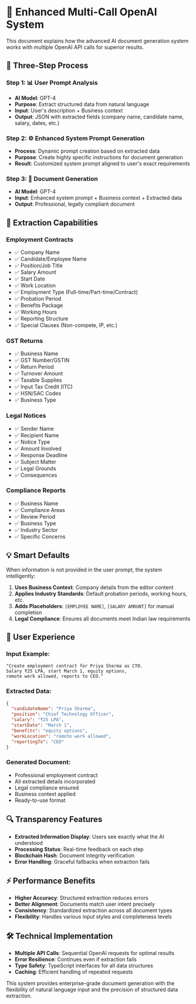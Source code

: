 # 🚀 Enhanced Multi-Call OpenAI System

This document explains how the advanced AI document generation system works with multiple OpenAI API calls for superior results.

## 🔄 Three-Step Process

### Step 1: 📊 User Prompt Analysis
- **AI Model**: GPT-4
- **Purpose**: Extract structured data from natural language
- **Input**: User's description + Business context
- **Output**: JSON with extracted fields (company name, candidate name, salary, dates, etc.)

### Step 2: ⚙️ Enhanced System Prompt Generation
- **Process**: Dynamic prompt creation based on extracted data
- **Purpose**: Create highly specific instructions for document generation
- **Result**: Customized system prompt aligned to user's exact requirements

### Step 3: 📄 Document Generation
- **AI Model**: GPT-4
- **Input**: Enhanced system prompt + Business context + Extracted data
- **Output**: Professional, legally compliant document

## 🎯 Extraction Capabilities

### Employment Contracts
- ✅ Company Name
- ✅ Candidate/Employee Name
- ✅ Position/Job Title
- ✅ Salary Amount
- ✅ Start Date
- ✅ Work Location
- ✅ Employment Type (Full-time/Part-time/Contract)
- ✅ Probation Period
- ✅ Benefits Package
- ✅ Working Hours
- ✅ Reporting Structure
- ✅ Special Clauses (Non-compete, IP, etc.)

### GST Returns
- ✅ Business Name
- ✅ GST Number/GSTIN
- ✅ Return Period
- ✅ Turnover Amount
- ✅ Taxable Supplies
- ✅ Input Tax Credit (ITC)
- ✅ HSN/SAC Codes
- ✅ Business Type

### Legal Notices
- ✅ Sender Name
- ✅ Recipient Name
- ✅ Notice Type
- ✅ Amount Involved
- ✅ Response Deadline
- ✅ Subject Matter
- ✅ Legal Grounds
- ✅ Consequences

### Compliance Reports
- ✅ Business Name
- ✅ Compliance Areas
- ✅ Review Period
- ✅ Business Type
- ✅ Industry Sector
- ✅ Specific Concerns

## 💡 Smart Defaults

When information is not provided in the user prompt, the system intelligently:

1. **Uses Business Context**: Company details from the editor content
2. **Applies Industry Standards**: Default probation periods, working hours, etc.
3. **Adds Placeholders**: `[EMPLOYEE NAME]`, `[SALARY AMOUNT]` for manual completion
4. **Legal Compliance**: Ensures all documents meet Indian law requirements

## 🎨 User Experience

### Input Example:
```
"Create employment contract for Priya Sharma as CTO. 
Salary ₹25 LPA, start March 1, equity options, 
remote work allowed, reports to CEO."
```

### Extracted Data:
```json
{
  "candidateName": "Priya Sharma",
  "position": "Chief Technology Officer",
  "salary": "₹25 LPA", 
  "startDate": "March 1",
  "benefits": "equity options",
  "workLocation": "remote work allowed",
  "reportingTo": "CEO"
}
```

### Generated Document:
- Professional employment contract
- All extracted details incorporated
- Legal compliance ensured
- Business context applied
- Ready-to-use format

## 🔍 Transparency Features

- **Extracted Information Display**: Users see exactly what the AI understood
- **Processing Status**: Real-time feedback on each step
- **Blockchain Hash**: Document integrity verification
- **Error Handling**: Graceful fallbacks when extraction fails

## ⚡ Performance Benefits

- **Higher Accuracy**: Structured extraction reduces errors
- **Better Alignment**: Documents match user intent precisely
- **Consistency**: Standardized extraction across all document types
- **Flexibility**: Handles various input styles and completeness levels

## 🛠️ Technical Implementation

- **Multiple API Calls**: Sequential OpenAI requests for optimal results
- **Error Resilience**: Continues even if extraction fails
- **Type Safety**: TypeScript interfaces for all data structures
- **Caching**: Efficient handling of repeated requests

This system provides enterprise-grade document generation with the flexibility of natural language input and the precision of structured data extraction. 